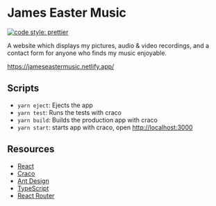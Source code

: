 # James Easter Music

[![code style: prettier](https://img.shields.io/badge/code_style-prettier-brightgreen.svg)](https://github.com/prettier/prettier)

A website which displays my pictures, audio & video recordings, and a contact form for anyone who finds my music enjoyable.

https://jameseastermusic.netlify.app/

## Scripts

- `yarn eject`: Ejects the app
- `yarn test`: Runs the tests with craco
- `yarn build`: Builds the production app with craco
- `yarn start`: starts app with craco, open [http://localhost:3000](http://localhost:3000)

## Resources

- [React](https://reactjs.org/)
- [Craco](https://github.com/gsoft-inc/craco)
- [Ant Design](https://ant.design/)
- [TypeScript](https://www.typescriptlang.org/)
- [React Router](https://reactrouter.com/web/guides/quick-start)
